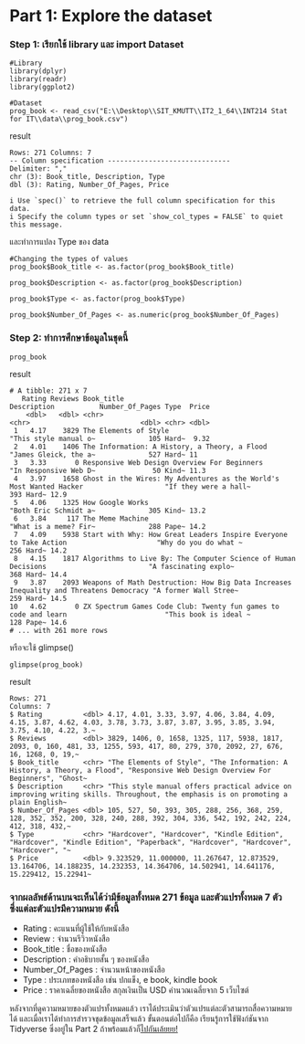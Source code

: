 # Part 1: Explore the dataset
### Step 1: เรียกใช้ library และ import Dataset
```
#Library
library(dplyr)
library(readr)
library(ggplot2)

#Dataset
prog_book <- read_csv("E:\\Desktop\\SIT_KMUTT\\IT2_1_64\\INT214 Stat for IT\\data\\prog_book.csv")

```
result
```
Rows: 271 Columns: 7                                                                                                                                                                         
-- Column specification ------------------------------
Delimiter: ","
chr (3): Book_title, Description, Type
dbl (3): Rating, Number_Of_Pages, Price

i Use `spec()` to retrieve the full column specification for this data.
i Specify the column types or set `show_col_types = FALSE` to quiet this message.
```
และทำการแปลง Type ของ data
```
#Changing the types of values 
prog_book$Book_title <- as.factor(prog_book$Book_title)

prog_book$Description <- as.factor(prog_book$Description)

prog_book$Type <- as.factor(prog_book$Type)

prog_book$Number_Of_Pages <- as.numeric(prog_book$Number_Of_Pages)
```

### Step 2: ทำการศึกษาข้อมูลในชุดนี้
```
prog_book
```
result
```
# A tibble: 271 x 7
   Rating Reviews Book_title                                                                             Description           Number_Of_Pages Type  Price
    <dbl>   <dbl> <chr>                                                                                  <chr>                           <dbl> <chr> <dbl>
 1   4.17    3829 The Elements of Style                                                                  "This style manual o~             105 Hard~  9.32
 2   4.01    1406 The Information: A History, a Theory, a Flood                                          "James Gleick, the a~             527 Hard~ 11   
 3   3.33       0 Responsive Web Design Overview For Beginners                                           "In Responsive Web D~              50 Kind~ 11.3 
 4   3.97    1658 Ghost in the Wires: My Adventures as the World's Most Wanted Hacker                    "If they were a hall~             393 Hard~ 12.9 
 5   4.06    1325 How Google Works                                                                       "Both Eric Schmidt a~             305 Kind~ 13.2 
 6   3.84     117 The Meme Machine                                                                       "What is a meme? Fir~             288 Pape~ 14.2 
 7   4.09    5938 Start with Why: How Great Leaders Inspire Everyone to Take Action                      "Why do you do what ~             256 Hard~ 14.2 
 8   4.15    1817 Algorithms to Live By: The Computer Science of Human Decisions                         "A fascinating explo~             368 Hard~ 14.4 
 9   3.87    2093 Weapons of Math Destruction: How Big Data Increases Inequality and Threatens Democracy "A former Wall Stree~             259 Hard~ 14.5 
10   4.62       0 ZX Spectrum Games Code Club: Twenty fun games to code and learn                        "This book is ideal ~             128 Pape~ 14.6 
# ... with 261 more rows
```

หรือจะใช้ glimpse()

```
glimpse(prog_book)
```
result
```
Rows: 271
Columns: 7
$ Rating          <dbl> 4.17, 4.01, 3.33, 3.97, 4.06, 3.84, 4.09, 4.15, 3.87, 4.62, 4.03, 3.78, 3.73, 3.87, 3.87, 3.95, 3.85, 3.94, 3.75, 4.10, 4.22, 3.~
$ Reviews         <dbl> 3829, 1406, 0, 1658, 1325, 117, 5938, 1817, 2093, 0, 160, 481, 33, 1255, 593, 417, 80, 279, 370, 2092, 27, 676, 16, 1268, 0, 19,~
$ Book_title      <chr> "The Elements of Style", "The Information: A History, a Theory, a Flood", "Responsive Web Design Overview For Beginners", "Ghost~
$ Description     <chr> "This style manual offers practical advice on improving writing skills. Throughout, the emphasis is on promoting a plain English~
$ Number_Of_Pages <dbl> 105, 527, 50, 393, 305, 288, 256, 368, 259, 128, 352, 352, 200, 328, 240, 288, 392, 304, 336, 542, 192, 242, 224, 412, 318, 432,~
$ Type            <chr> "Hardcover", "Hardcover", "Kindle Edition", "Hardcover", "Kindle Edition", "Paperback", "Hardcover", "Hardcover", "Hardcover", "~
$ Price           <dbl> 9.323529, 11.000000, 11.267647, 12.873529, 13.164706, 14.188235, 14.232353, 14.364706, 14.502941, 14.641176, 15.229412, 15.22941~
```
### จากผลลัพธ์ด้านบนจะเห็นได้ว่ามีข้อมูลทั้งหมด 271 ข้อมูล และตัวแปรทั้งหมด 7 ตัว <br> ซึ่งแต่ละตัวแปรมีความหมาย ดังนี้
- Rating : คะแนนที่ผู้ใช้ให้กับหนังสือ
- Review : จำนวนรีวิวหนังสือ
- Book_title : ชื่อของหนังสือ
- Description : คำอธิบายสั้น ๆ ของหนังสือ
- Number_Of_Pages : จำนวนหน้าของหนังสือ
- Type : ประเภทของหนังสือ เช่น ปกแข็ง, e book, kindle book
- Price : ราคาเฉลี่ยของหนังสือ สกุลเงินเป็น USD คำนวณเฉลี่ยจาก 5 เว็บไซต์

หลังจากที่ดูความหมายของตัวแปรทั้งหมดแล้ว เราได้ประเมินว่าตัวแปรแต่ละตัวสามารถสื่อความหมายได้ และเมื่อเราได้ทำการสำรวจชุดข้อมูลเสร็จแล้ว ขั้นตอนต่อไปก็คือ เรียนรู้การใช้ฟังก์ชันจาก Tidyverse ซึ่งอยู่ใน Part 2 ถ้าพร้อมแล้วก็[ไปกันเล้ยยย!](./LearningFunction.md)
